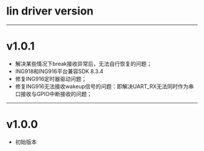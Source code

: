 # lin driver version

---
# v1.0.1
* 解决某些情况下break接收异常后，无法自行恢复的问题；
* ING918和ING916平台兼容SDK 8.3.4
* 修复ING916定时器驱动问题；
* 修复ING916无法接收wakeup信号的问题：即解决UART_RX无法同时作为串口接收与GPIO中断接收的问题；

---
# v1.0.0
* 初始版本